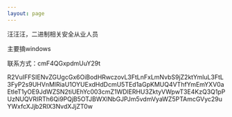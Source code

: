 ```yaml
---
layout: page
---
```


汪汪汪，二进制相关安全从业人员

主要搞windows

联系方式：cmF4QGxpdmUuY29t

R2VuIFFSIENvZGUgcGx6OiBodHRwczovL3FtLnFxLmNvbS9jZ2ktYmluL3FtL3FyP2s9UHVnMlRiaU1OYUExdHdDcmU5TEd1aGpKMUQ4VThfYmEmYXV0aEtleT1yOE9JdWZSN2tiUEhYc003cmZ1WDlERHU3ZktyVWpwT3E4KzQ3Q1pPUzNUQVRIRTh6Qi9PQjB5OTJBWXlNbGJPJm5vdmVyaWZ5PTAmcGVyc29uYWxfcXJjb2RlX3NvdXJjZT0w